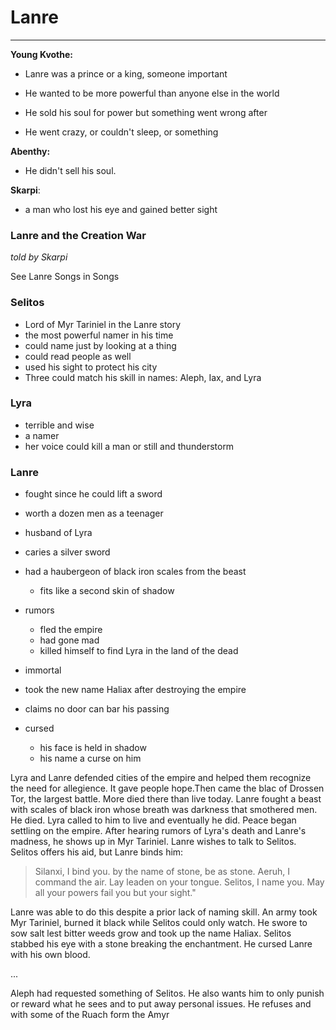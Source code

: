 # Lanre

---

**Young Kvothe:**

* Lanre was a prince or a king, someone important

* He wanted to be more powerful than anyone else in the world

* He sold his soul for power but something went wrong after

* He went crazy, or couldn't sleep, or something


**Abenthy:**

* He didn't sell his soul.

**Skarpi**:

* a man who lost his eye and gained better sight

### Lanre and the Creation War

_told by Skarpi_

See Lanre Songs in Songs

### Selitos

* Lord of Myr Tariniel in the Lanre story
* the most powerful namer in his time
* could name just by looking at a thing
* could read people as well
* used his sight to protect his city
* Three could match his skill in names: Aleph, Iax, and Lyra

### Lyra

* terrible and wise
* a namer
* her voice could kill a man or still and thunderstorm

### Lanre

* fought since he could lift a sword
* worth a dozen men as a teenager
* husband of Lyra
* caries a silver sword
* had a haubergeon of black iron scales from the beast

  * fits like a second skin of shadow

* rumors

  * fled the empire
  * had gone mad
  * killed himself to find Lyra in the land of the dead

* immortal

* took the new name Haliax after destroying the empire

* claims no door can bar his passing
* cursed
  * his face is held in shadow
  * his name a curse on him


Lyra and Lanre defended cities of the empire and helped them recognize the need for allegience. It gave people hope.Then came the blac of Drossen Tor, the largest battle. More died there than live today. Lanre fought a beast with scales of black iron whose breath was darkness  that smothered men. He died. Lyra called to him to live and eventually he did. Peace began settling on the empire. After hearing rumors of Lyra's death and Lanre's madness, he shows up  in Myr Tariniel. Lanre wishes to talk to Selitos. Selitos offers his aid, but Lanre binds him:

> Silanxi, I bind you. by the name of stone, be as stone. Aeruh, I command the air. Lay leaden on your tongue. Selitos, I name you. May all your powers fail you but your sight."

Lanre was able to do this despite a prior lack of naming skill. An army took Myr Tariniel,  burned it black while Selitos could only watch. He swore to sow salt lest bitter weeds grow and took up the name Haliax. Selitos stabbed his eye with a stone breaking the enchantment. He cursed Lanre with his own blood.

...

Aleph had requested something of Selitos. He also wants him to only punish or reward what he sees and to put away personal issues. He refuses and with some of the Ruach form the Amyr


